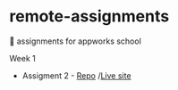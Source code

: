 # remote-assignments
🍫  assignments for appworks school

Week 1 
- Assigment 2 - [Repo](https://github.com/ivavay/remote-assignments/tree/main/week-1/assignment-2) /[Live site](https://ivavay.github.io/remote-assignments/week-1/assignment-2/)
